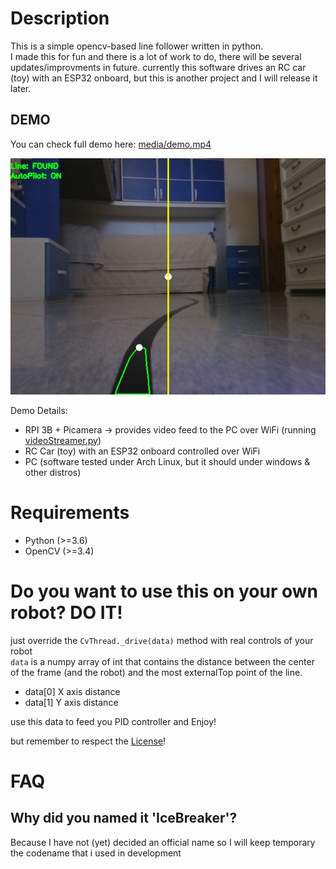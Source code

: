 # Description
This is a simple opencv-based line follower written in python.  
I made this for fun and there is a lot of work to do, there will be several updates/improvments in future.
currently this software drives an RC car (toy) with an ESP32 onboard, but this is another project and I will release it later.

## DEMO
You can check full demo here: [media/demo.mp4](https://github.com/ShellAddicted/IceBreaker/blob/master/media/demo.mp4?raw=true) 
  
![DemoFrame](https://github.com/ShellAddicted/IceBreaker/blob/master/media/frame_46.jpg)

Demo Details:  
- RPI 3B + Picamera -> provides video feed to the PC over WiFi (running [videoStreamer.py](https://github.com/ShellAddicted/IceBreaker/blob/master/src/videoStreamer.py))
- RC Car (toy) with an ESP32 onboard controlled over WiFi
- PC (software tested under Arch Linux, but it should under windows & other distros)

# Requirements
- Python (>=3.6)  
- OpenCV (>=3.4)

# Do you want to use this on your own robot? DO IT!
just override the ```CvThread._drive(data)``` method with real controls of your robot  
```data``` is a numpy array of int that contains the distance between the center of the frame (and the robot) and the most externalTop point of the line.  
 - data[0] X axis distance  
 - data[1] Y axis distance  
 
use this data to feed you PID controller and Enjoy!
 
 

but remember to respect the [License](https://github.com/ShellAddicted/IceBreaker/blob/master/LICENSE)!  

# FAQ
## Why did you named it 'IceBreaker'?
Because I have not (yet) decided an official name so I will keep temporary the codename that i used in development
